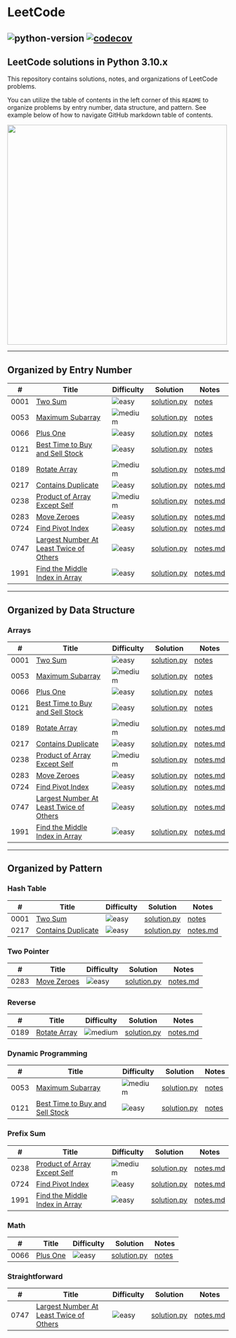 # LeetCode
![python-version](https://img.shields.io/badge/python-3.10-blue)
[![codecov](https://codecov.io/gh/dhorvay/leetcode/branch/main/graph/badge.svg?token=R36D5BCV61)](https://codecov.io/gh/dhorvay/leetcode)
---
## LeetCode solutions in Python 3.10.x
This repository contains solutions, notes, and organizations of LeetCode problems.

You can utilize the table of contents in the left corner of this ```README``` to organize problems by entry number, data structure, and pattern. See example below of how to navigate GitHub markdown table of contents.

<img src="https://i0.wp.com/user-images.githubusercontent.com/7900087/113821370-df915480-9730-11eb-8aed-bdc50e2212d5.gif?ssl=1" width="500" height="500" />

---
## Organized by Entry Number
| # | Title | Difficulty | Solution | Notes |
|---| ----- | ---------- | -------- | ----- |
|0001|[Two Sum](https://leetcode.com/problems/two-sum/) |![easy](https://img.shields.io/static/v1?label=&message=Easy&color=green)|[solution.py](./leetcode/problem_0001/solution.py)|[notes](https://dhorvay.github.io/leetcode/solutions/problem-0001-two-sum/)|
|0053|[Maximum Subarray](https://leetcode.com/problems/maximum-subarray/)|![medium](https://img.shields.io/static/v1?label=&message=Medium&color=yellow)|[solution.py](./leetcode/problem_0053/solution.py)|[notes](https://dhorvay.github.io/leetcode/solutions/problem-0053-maximum-subarray/)|
|0066|[Plus One](https://leetcode.com/problems/plus-one/)|![easy](https://img.shields.io/static/v1?label=&message=Easy&color=green)|[solution.py](./leetcode/problem_0066/solution.py)|[notes](https://dhorvay.github.io/leetcode/solutions/problem-0066-plus-one/)|
|0121|[Best Time to Buy and Sell Stock](https://leetcode.com/problems/best-time-to-buy-and-sell-stock/) |![easy](https://img.shields.io/static/v1?label=&message=Easy&color=green)|[solution.py](./leetcode/problem_0121/solution.py)|[notes](https://dhorvay.github.io/leetcode/solutions/problem-0121-best-time-to-buy-and-sell-stock/)|
|0189|[Rotate Array](https://leetcode.com/problems/move-zeroes/) |![medium](https://img.shields.io/static/v1?label=&message=Medium&color=yellow)|[solution.py](./leetcode/problem_0189/solution.py)|[notes.md](./leetcode/problem_0189/notes.md)|
|0217|[Contains Duplicate](https://leetcode.com/problems/) |![easy](https://img.shields.io/static/v1?label=&message=Easy&color=green)|[solution.py](./leetcode/problem_0217/solution.py)|[notes.md](./leetcode/problem_0217/notes.md)|
|0238|[Product of Array Except Self](https://leetcode.com/problems/product-of-array-except-self/) |![medium](https://img.shields.io/static/v1?label=&message=Medium&color=yellow)|[solution.py](./leetcode/problem_0238/solution.py)|[notes.md](./leetcode/problem_0238/notes.md)|
|0283|[Move Zeroes](https://leetcode.com/problems/move-zeroes/) |![easy](https://img.shields.io/static/v1?label=&message=Easy&color=green)|[solution.py](./leetcode/problem_0283/solution.py)|[notes.md](./leetcode/problem_0283/notes.md)|
|0724|[Find Pivot Index](https://leetcode.com/problems/find-pivot-index/) |![easy](https://img.shields.io/static/v1?label=&message=Easy&color=green)|[solution.py](./leetcode/problem_0724/solution.py)|[notes.md](./leetcode/problem_0724/notes.md)|
|0747|[Largest Number At Least Twice of Others](https://leetcode.com/problems/largest-number-at-least-twice-of-others/) |![easy](https://img.shields.io/static/v1?label=&message=Easy&color=green)|[solution.py](./leetcode/problem_0747/solution.py)|[notes.md](./leetcode/problem_0747/notes.md)|
|1991|[Find the Middle Index in Array](https://leetcode.com/problems/find-the-middle-index-in-array/) |![easy](https://img.shields.io/static/v1?label=&message=Easy&color=green)|[solution.py](./leetcode/problem_1991/solution.py)|[notes.md](./leetcode/problem_1991/notes.md)|
---

## Organized by Data Structure
### Arrays
| # | Title | Difficulty | Solution | Notes |
|---| ----- | ---------- | -------- | ----- |
|0001|[Two Sum](https://leetcode.com/problems/two-sum/) |![easy](https://img.shields.io/static/v1?label=&message=Easy&color=green)|[solution.py](./leetcode/problem_0001/solution.py)|[notes](https://dhorvay.github.io/leetcode/solutions/problem-0001-two-sum/)|
|0053|[Maximum Subarray](https://leetcode.com/problems/maximum-subarray/)|![medium](https://img.shields.io/static/v1?label=&message=Medium&color=yellow)|[solution.py](./leetcode/problem_0053/solution.py)|[notes](https://dhorvay.github.io/leetcode/solutions/problem-0053-maximum-subarray/)|
|0066|[Plus One](https://leetcode.com/problems/plus-one/)|![easy](https://img.shields.io/static/v1?label=&message=Easy&color=green)|[solution.py](./leetcode/problem_0066/solution.py)|[notes](https://dhorvay.github.io/leetcode/solutions/problem-0066-plus-one/)|
|0121|[Best Time to Buy and Sell Stock](https://leetcode.com/problems/best-time-to-buy-and-sell-stock/) |![easy](https://img.shields.io/static/v1?label=&message=Easy&color=green)|[solution.py](./leetcode/problem_0121/solution.py)|[notes](https://dhorvay.github.io/leetcode/solutions/problem-0121-best-time-to-buy-and-sell-stock/)|
|0189|[Rotate Array](https://leetcode.com/problems/move-zeroes/) |![medium](https://img.shields.io/static/v1?label=&message=Medium&color=yellow)|[solution.py](./leetcode/problem_0189/solution.py)|[notes.md](./leetcode/problem_0189/notes.md)|
|0217|[Contains Duplicate](https://leetcode.com/problems/) |![easy](https://img.shields.io/static/v1?label=&message=Easy&color=green)|[solution.py](./leetcode/problem_0217/solution.py)|[notes.md](./leetcode/problem_0217/notes.md)|
|0238|[Product of Array Except Self](https://leetcode.com/problems/product-of-array-except-self/) |![medium](https://img.shields.io/static/v1?label=&message=Medium&color=yellow)|[solution.py](./leetcode/problem_0238/solution.py)|[notes.md](./leetcode/problem_0238/notes.md)|
|0283|[Move Zeroes](https://leetcode.com/problems/move-zeroes/) |![easy](https://img.shields.io/static/v1?label=&message=Easy&color=green)|[solution.py](./leetcode/problem_0283/solution.py)|[notes.md](./leetcode/problem_0283/notes.md)|
|0724|[Find Pivot Index](https://leetcode.com/problems/find-pivot-index/) |![easy](https://img.shields.io/static/v1?label=&message=Easy&color=green)|[solution.py](./leetcode/problem_0724/solution.py)|[notes.md](./leetcode/problem_0724/notes.md)|
|0747|[Largest Number At Least Twice of Others](https://leetcode.com/problems/largest-number-at-least-twice-of-others/) |![easy](https://img.shields.io/static/v1?label=&message=Easy&color=green)|[solution.py](./leetcode/problem_0747/solution.py)|[notes.md](./leetcode/problem_0747/notes.md)|
|1991|[Find the Middle Index in Array](https://leetcode.com/problems/find-the-middle-index-in-array/) |![easy](https://img.shields.io/static/v1?label=&message=Easy&color=green)|[solution.py](./leetcode/problem_1991/solution.py)|[notes.md](./leetcode/problem_1991/notes.md)|
---

## Organized by Pattern
### Hash Table
| # | Title | Difficulty | Solution | Notes |
|---| ----- | ---------- | -------- | ----- |
|0001|[Two Sum](https://leetcode.com/problems/two-sum/) |![easy](https://img.shields.io/static/v1?label=&message=Easy&color=green)|[solution.py](./leetcode/problem_0001/solution.py)|[notes](https://dhorvay.github.io/leetcode/solutions/problem-0001-two-sum/)|
|0217|[Contains Duplicate](https://leetcode.com/problems/) |![easy](https://img.shields.io/static/v1?label=&message=Easy&color=green)|[solution.py](./leetcode/problem_0217/solution.py)|[notes.md](./leetcode/problem_0217/notes.md)|

### Two Pointer
| # | Title | Difficulty | Solution | Notes |
|---| ----- | ---------- | -------- | ----- |
|0283|[Move Zeroes](https://leetcode.com/problems/move-zeroes/) |![easy](https://img.shields.io/static/v1?label=&message=Easy&color=green)|[solution.py](./leetcode/problem_0283/solution.py)|[notes.md](./leetcode/problem_0283/notes.md)|

### Reverse
| # | Title | Difficulty | Solution | Notes |
|---| ----- | ---------- | -------- | ----- |
|0189|[Rotate Array](https://leetcode.com/problems/move-zeroes/) |![medium](https://img.shields.io/static/v1?label=&message=Medium&color=yellow)|[solution.py](./leetcode/problem_0189/solution.py)|[notes.md](./leetcode/problem_0189/notes.md)|

### Dynamic Programming
| # | Title | Difficulty | Solution | Notes |
|---| ----- | ---------- | -------- | ----- |
|0053|[Maximum Subarray](https://leetcode.com/problems/maximum-subarray/)|![medium](https://img.shields.io/static/v1?label=&message=Medium&color=yellow)|[solution.py](./leetcode/problem_0053/solution.py)|[notes](https://dhorvay.github.io/leetcode/solutions/problem-0053-maximum-subarray/)|
|0121|[Best Time to Buy and Sell Stock](https://leetcode.com/problems/best-time-to-buy-and-sell-stock/) |![easy](https://img.shields.io/static/v1?label=&message=Easy&color=green)|[solution.py](./leetcode/problem_0121/solution.py)|[notes](https://dhorvay.github.io/leetcode/solutions/problem-0121-best-time-to-buy-and-sell-stock/)|

### Prefix Sum
| # | Title | Difficulty | Solution | Notes |
|---| ----- | ---------- | -------- | ----- |
|0238|[Product of Array Except Self](https://leetcode.com/problems/product-of-array-except-self/) |![medium](https://img.shields.io/static/v1?label=&message=Medium&color=yellow)|[solution.py](./leetcode/problem_0238/solution.py)|[notes.md](./leetcode/problem_0238/notes.md)|
|0724|[Find Pivot Index](https://leetcode.com/problems/find-pivot-index/) |![easy](https://img.shields.io/static/v1?label=&message=Easy&color=green)|[solution.py](./leetcode/problem_0724/solution.py)|[notes.md](./leetcode/problem_0724/notes.md)|
|1991|[Find the Middle Index in Array](https://leetcode.com/problems/find-the-middle-index-in-array/) |![easy](https://img.shields.io/static/v1?label=&message=Easy&color=green)|[solution.py](./leetcode/problem_1991/solution.py)|[notes.md](./leetcode/problem_1991/notes.md)|

### Math
| # | Title | Difficulty | Solution | Notes |
|---| ----- | ---------- | -------- | ----- |
|0066|[Plus One](https://leetcode.com/problems/plus-one/)|![easy](https://img.shields.io/static/v1?label=&message=Easy&color=green)|[solution.py](./leetcode/problem_0066/solution.py)|[notes](https://dhorvay.github.io/leetcode/solutions/problem-0066-plus-one/)|

### Straightforward
| # | Title | Difficulty | Solution | Notes |
|---| ----- | ---------- | -------- | ----- |
|0747|[Largest Number At Least Twice of Others](https://leetcode.com/problems/largest-number-at-least-twice-of-others/) |![easy](https://img.shields.io/static/v1?label=&message=Easy&color=green)|[solution.py](./leetcode/problem_0747/solution.py)|[notes.md](./leetcode/problem_0747/notes.md)|
